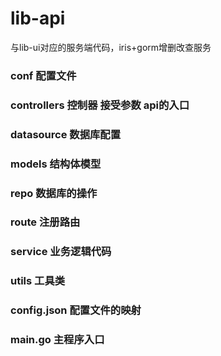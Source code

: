 # lib-api
与lib-ui对应的服务端代码，iris+gorm增删改查服务
### conf  配置文件
### controllers  控制器 接受参数 api的入口
### datasource 数据库配置
### models  结构体模型
### repo 数据库的操作
### route  注册路由
### service 业务逻辑代码
### utils  工具类
### config.json 配置文件的映射
### main.go 主程序入口
